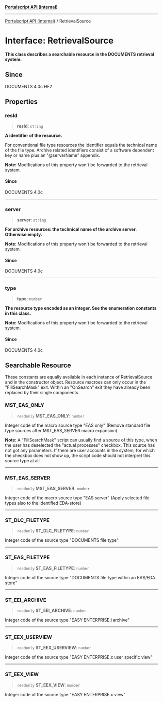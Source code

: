 [**Portalscript API (internal)**](../README.md)

***

[Portalscript API (internal)](../globals.md) / RetrievalSource

# Interface: RetrievalSource

**This class describes a searchable resource in the DOCUMENTS retrieval system.**

## Since

DOCUMENTS 4.0c HF2

## Properties

### resId

> **resId**: `string`

**A identifier of the resource.**  

For conventional file type resources the identifier equals the technical name of the file type. Archive related identifiers consist of 
a software dependent key or name plus an "@serverName" appendix.  

**Note:** Modifications of this property won't be forwarded to the retrieval system.

#### Since

DOCUMENTS 4.0c

***

### server

> **server**: `string`

**For archive resources: the technical name of the archive server. Otherwise empty.**  

**Note:** Modifications of this property won't be forwarded to the retrieval system.

#### Since

DOCUMENTS 4.0c

***

### type

> **type**: `number`

**The resource type encoded as an integer. See the enumeration constants in this class.**  

**Note:** Modifications of this property won't be forwarded to the retrieval system.

#### Since

DOCUMENTS 4.0c

## Searchable Resource

These constants are equally available in each instance of RetrievalSource and in the constructor object. Resource macroes can only 
occur in the "FillSearchMask" exit. Within an "OnSearch" exit they have already been replaced by their single components.

### MST\_EAS\_ONLY

> `readonly` **MST\_EAS\_ONLY**: `number`

Integer code of the macro source type "EAS only" (Remove standard file type sources after MST_EAS_SERVER macro expansion)  

**Note:** A "FillSearchMask" script can usually find a source of this type, when the user has deselected the "actual processes" checkbox. 
This source has not got any parameters. If there are user accounts in the system, for which the checkbox does not show up, the script code 
should not interpret this source type at all.

***

### MST\_EAS\_SERVER

> `readonly` **MST\_EAS\_SERVER**: `number`

Integer code of the macro source type "EAS server" (Apply selected file types also to the identified EDA-store)

***

### ST\_DLC\_FILETYPE

> `readonly` **ST\_DLC\_FILETYPE**: `number`

Integer code of the source type "DOCUMENTS file type"

***

### ST\_EAS\_FILETYPE

> `readonly` **ST\_EAS\_FILETYPE**: `number`

Integer code of the source type "DOCUMENTS file type within an EAS/EDA store"

***

### ST\_EEI\_ARCHIVE

> `readonly` **ST\_EEI\_ARCHIVE**: `number`

Integer code of the source type "EASY ENTERPRISE.i archive"

***

### ST\_EEX\_USERVIEW

> `readonly` **ST\_EEX\_USERVIEW**: `number`

Integer code of the source type "EASY ENTERPRISE.x user specific view"

***

### ST\_EEX\_VIEW

> `readonly` **ST\_EEX\_VIEW**: `number`

Integer code of the source type "EASY ENTERPRISE.x view"
